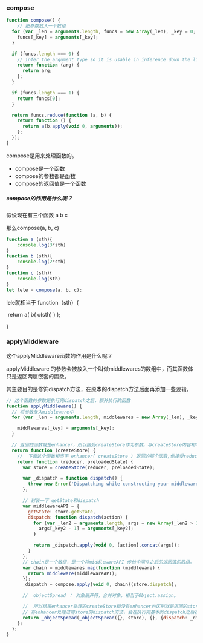 

### compose

```JavaScript
function compose() {
    // 把参数放入一个数组
  for (var _len = arguments.length, funcs = new Array(_len), _key = 0; _key < _len; _key++) {
    funcs[_key] = arguments[_key];
  }

  if (funcs.length === 0) {
    // infer the argument type so it is usable in inference down the line
    return function (arg) {
      return arg;
    };
  }

  if (funcs.length === 1) {
    return funcs[0];
  }

  return funcs.reduce(function (a, b) {
    return function () {
      return a(b.apply(void 0, arguments));
    };
  });
}
```

compose是用来处理函数的。
- compose是一个函数
- compose的参数都是函数
- compose的返回值是一个函数

##### compose的作用是什么呢？

假设现在有三个函数 a b c

那么compose(a, b, c)

```javascript
function a (sth){
    console.log(3*sth)
}
function b (sth){
    console.log(2*sth)
}
function c (sth){
    console.log(sth)
}
let lele = compose(a, b, c);
```

lele就相当于 function（sth）{

​	return a( b( c(sth) ) );

}



### applyMiddleware

这个applyMiddleware函数的作用是什么呢？

applyMiddleware 的参数会被放入一个叫做middlewares的数组中，而其函数体只是返回两层嵌套的函数。

其主要目的是修饰dispatch方法，在原本的dispatch方法后面再添加一些逻辑。

```JavaScript
// 这个函数的参数是执行完dispatch之后，额外执行的函数
function applyMiddleware() {
  // 将参数放入middleware中
  for (var _len = arguments.length, middlewares = new Array(_len), _key = 0; _key < _len; _key++) {

    middlewares[_key] = arguments[_key];
  }

  // 返回的函数就是enhancer，所以接受createStore作为参数。与createStore内容相呼应
  return function (createStore) {
    //  下面这个函数相当于 enhancer( createStore ) 返回的那个函数,他接受reducer和preloadState
    return function (reducer, preloadedState) {
      var store = createStore(reducer, preloadedState);

      var _dispatch = function dispatch() {
        throw new Error('Dispatching while constructing your middleware is not allowed. ' + 'Other middleware would not be applied to this dispatch.');
      };

      // 封装一下 getState和dispatch
      var middlewareAPI = {
        getState: store.getState,
        dispatch: function dispatch(action) {
          for (var _len2 = arguments.length, args = new Array(_len2 > 1 ? _len2 - 1 : 0), _key2 = 1; _key2 < _len2; _key2++) {
            args[_key2 - 1] = arguments[_key2];
          }

          return _dispatch.apply(void 0, [action].concat(args));
        }
      };
      // chain是一个数组，是一个将middlewareAPI 传给中间件之后的返回值的数组。
      var chain = middlewares.map(function (middleware) {
        return middleware(middlewareAPI);
      });
      _dispatch = compose.apply(void 0, chain)(store.dispatch);

      // _objectSpread ： 对象展开符，合并对象，相当于Object.assign。

      //  所以结果enhancer处理的createStore和没有enhancer的区别就是返回的store中的dispatch不一样
      // 有enhancer处理过得store的dispatch方法，会在执行完基本的dispatch之后在额外执行 applyMiddleware传入的中间件函数
      return _objectSpread(_objectSpread({}, store), {}, {dispatch: _dispatch});
    };
  };
}

```

